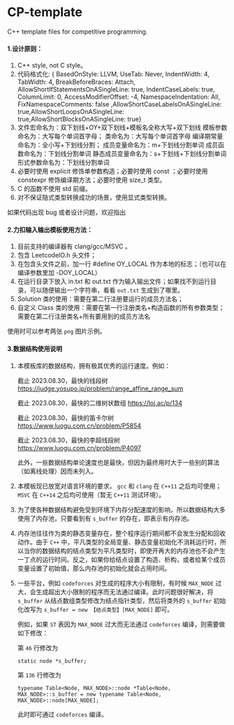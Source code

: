 # CP-template
C++ template files for competitive programming.

#### 1.设计原则：

1. C++ style, not C style。
2. 代码格式化:
    { BasedOnStyle: LLVM, UseTab: Never, IndentWidth: 4, TabWidth: 4, BreakBeforeBraces: Attach, AllowShortIfStatementsOnASingleLine: true, IndentCaseLabels: true, ColumnLimit: 0, AccessModifierOffset: -4, NamespaceIndentation: All, FixNamespaceComments: false ,AllowShortCaseLabelsOnASingleLine: true,AllowShortLoopsOnASingleLine: true,AllowShortBlocksOnASingleLine: true}
3. 文件宏命名为：双下划线+OY+双下划线+模板名全称大写+双下划线
    模板参数命名为：大写每个单词首字母；
    类命名为：大写每个单词首字母
    编译期常量命名为：全小写+下划线分割；
    成员变量命名为：m+下划线分割单词
    成员函数命名为：下划线分割单词
    静态成员变量命名为：s+下划线+下划线分割单词
    形式参数命名为：下划线分割单词
4. 必要时使用 explicit 修饰单参数构造；必要时使用 const ；必要时使用 constexpr 修饰编译期方法；必要时使用 size_t 类型。
5.  C 的函数不使用 std 前缀。
6. 对不保证隐式类型转换成功的场景，使用显式类型转换。

如果代码出现 bug 或者设计问题，欢迎指出

#### 2.力扣输入输出模板使用方法：

1. 目前支持的编译器有 clang/gcc/MSVC 。
2. 包含 LeetcodeIO.h 头文件；
3. 在包含头文件之前，加一行 #define OY_LOCAL 作为本地的标志；（也可以在编译参数里加 -DOY_LOCAL）
4. 在运行目录下放入 in.txt 和 out.txt 作为输入输出文件；如果找不到运行目录，可以随便输出一个字符串，看看 `out.txt` 生成到了哪里。
5. Solution 类的使用：需要在第二行注册要运行的成员方法名；
6. 自定义 Class 类的使用：需要在第一行注册类名+构造函数的所有参数类型；需要在第二行注册类名+所有要用到的成员方法名

使用时可以参考两张 `png` 图片示例。

#### 3.数据结构使用说明

1. 本模板库的数据结构，拥有极其优秀的运行速度。例如：

   截止 2023.08.30，最快的线段树 https://judge.yosupo.jp/problem/range_affine_range_sum

   截止 2023.08.30，最快的二维树状数组 https://loj.ac/p/134

   截止 2023.08.30，最快的笛卡尔树 https://www.luogu.com.cn/problem/P5854

   截止 2023.08.30，最快的李超线段树 https://www.luogu.com.cn/problem/P4097

   此外，一些数据结构单论速度也是最快，但因为最终用时大于一些别的算法（如离线处理）因而未列入。


2. 本模板现已放宽对语言环境的要求， `gcc` 和 `clang` 在 `C++11` 之后均可使用； `MSVC` 在 `C++14` 之后均可使用（暂无 `C++11` 测试环境）。

3. 为了使各种数据结构避免受到环境下内存分配速度的影响，所以数据结构大多使用了内存池，只要看到有 `s_buffer` 的存在，即表示有内存池。

4. 内存池往往作为类的静态变量存在，整个程序运行期间都不会发生分配和回收动作。由于 `C++` 中，平凡类型的全局变量、静态变量初始化不消耗运行时，所以当你的数据结构的结点类型为平凡类型时，即使开再大的内存池也不会产生一丁点的运行时间。反之，如果你给结点设置了构造、析构，或者给某个成员变量设置了初始值，那么内存池的初始化就会占用时间。

5. 一些平台，例如 `codeforces` 对生成的程序大小有限制，有时候 `MAX_NODE` 过大，会生成超出大小限制的程序而无法通过编译。此时问题很好解决，将 `s_buffer` 从结点数组类型修改为结点指针类型，然后将类外的 `s_buffer` 初始化改写为 `s_buffer = new 【结点类型】[MAX_NODE]` 即可。

   例如，如果 `ST` 表因为 `MAX_NODE` 过大而无法通过 `codeforces` 编译，则需要做如下修改：

   第 `46` 行修改为

   ```
   static node *s_buffer;
   ```

   第 `136` 行修改为

   ```
   typename Table<Node, MAX_NODE>::node *Table<Node, MAX_NODE>::s_buffer = new typename Table<Node, MAX_NODE>::node[MAX_NODE];
   ```

   此时即可通过 `codeforces` 编译。
